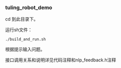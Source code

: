 ### tuling_robot_demo
cd 到此目录下。

运行sh文件：

`./build_and_run.sh`

根据提示输入问题。

接口调用关系和说明详见代码注释和nlp_feedback.h注释
